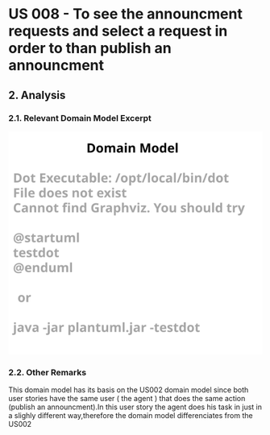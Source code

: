 # US 008 - To see the announcment requests and select a request in order to than publish an announcment


## 2. Analysis

### 2.1. Relevant Domain Model Excerpt 

![Domain Model](svg/us008-domain-model.svg)

### 2.2. Other Remarks

This domain model has its basis on the US002 domain model since both user stories have the same user ( the agent ) that does the same action
(publish an announcment).In this user story the agent does his task in just in a slighly different way,therefore the domain model differenciates from the US002